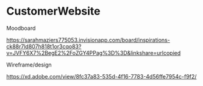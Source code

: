 # CustomerWebsite

Moodboard 

https://sarahmaziers775053.invisionapp.com/board/inspirations-ck88r7ld807h818t1or3cqo83?v=JVFY6X7%2BegE2%2FoZGY4PPag%3D%3D&linkshare=urlcopied

Wireframe/design

https://xd.adobe.com/view/8fc37a83-535d-4f16-7783-4d56ffe7954c-f9f2/


